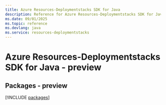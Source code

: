 ```yaml
---
title: Azure Resources-Deploymentstacks SDK for Java
description: Reference for Azure Resources-Deploymentstacks SDK for Java
ms.date: 09/01/2025
ms.topic: reference
ms.devlang: java
ms.service: resources-deploymentstacks
---
```

# Azure Resources-Deploymentstacks SDK for Java - preview
## Packages - preview
[!INCLUDE [packages](resources-deploymentstacks-index.md)]